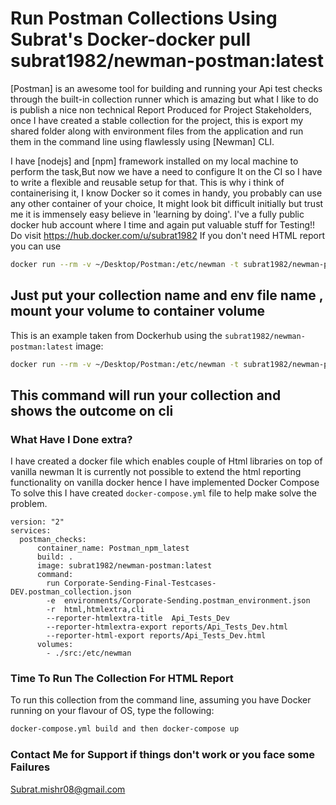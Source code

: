 # Run Postman Collections Using Subrat's Docker-docker pull subrat1982/newman-postman:latest

[Postman] is an awesome tool for building and running your Api test checks through the built-in collection runner
which is amazing but what I like to do is publish a nice non technical Report Produced for Project Stakeholders,
once I have created a stable collection for the project, this is export my shared folder along with environment files from the application and run them in the command line using 
flawlessly using [Newman] CLI.

I have [nodejs] and [npm] framework installed on my local machine to perform the task,But now we have a need to configure It on the CI so I have to write a flexible and reusable setup for that.
This is why i think of containerising it, I know Docker so it comes in handy, you probably can use any other container of your choice, It might look bit difficult initially but trust me it is immensely easy believe in 'learning by doing'.
I've a fully public docker hub account where I time and again put valuable stuff for Testing!! Do visit https://hub.docker.com/u/subrat1982
If you don't need HTML report you can use 
```bash
docker run --rm -v ~/Desktop/Postman:/etc/newman -t subrat1982/newman-postman:latest run "Corporate-Sending-Final-Testcases-DEV.postman_collection.json" -e "Corporate-Sending.postman_environment.json" -n 10        
```
Just put your collection name and env file name , mount your volume to container volume
---

This is an example taken from Dockerhub using the `subrat1982/newman-postman:latest` image:

```bash
docker run --rm -v ~/Desktop/Postman:/etc/newman -t subrat1982/newman-postman:latest run "Corporate-Sending-Final-Testcases-DEV.postman_collection.json" -e "Corporate-Sending.postman_environment.json" -n 10        
```

This command will run your collection and shows the outcome on cli
---

### What Have I Done extra?
I have created a docker file which enables couple of Html libraries on top of vanilla newman
It is currently not possible to extend the html reporting functionality on vanilla docker hence I have implemented Docker Compose 
To solve this I have created  `docker-compose.yml` file to help make solve the problem.

```
version: "2"
services:
  postman_checks:
      container_name: Postman_npm_latest
      build: .
      image: subrat1982/newman-postman:latest
      command:
        run Corporate-Sending-Final-Testcases-DEV.postman_collection.json
        -e  environments/Corporate-Sending.postman_environment.json
        -r  html,htmlextra,cli
        --reporter-htmlextra-title  Api_Tests_Dev
        --reporter-htmlextra-export reports/Api_Tests_Dev.html
        --reporter-html-export reports/Api_Tests_Dev.html
      volumes:
        - ./src:/etc/newman
```
### Time To Run The Collection For HTML Report

To run this collection from the command line, assuming you have Docker running on your flavour of OS, type the following:

```bash
docker-compose.yml build and then docker-compose up
```
### Contact Me for Support if things don't work or you face some Failures
 <Subrat.mishr08@gmail.com>

